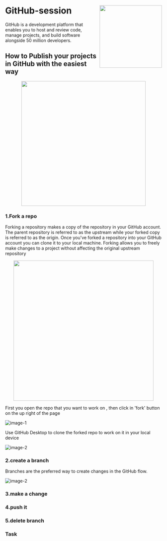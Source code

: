 # GitHub-session   <img align="right" width="200" height="200" src="images/G-5.jpg">

GitHub is a development platform that enables you to host and review code, manage projects, and build software alongside 50 million developers.

## How to Publish your projects in GitHub with the easiest way
<p align="center">
  <img width="400" height="400" src="images/G-3.png">
</p>

### 1.Fork a repo
Forking a repository makes a copy of the repository in your GitHub account. The parent repository is referred to as the upstream while your forked copy is referred to as the origin. Once you've forked a repository into your GitHub account you can clone it to your local machine. Forking allows you to freely make changes to a project without affecting the original upstream repository
<p align="center">
  <img width="450" height="450" src="images/Picture5.png">
</p>

First you open the repo that you want to work on , then click in 'fork' button on the up right of the page

![image-1](images/fork.png)

Use GitHub Desktop to clone the forked repo to work on it in your local device

![image-2](images/clone.png)


### 2.create a branch 
Branches are the preferred way to create changes in the GitHub flow.

![image-2](images/Picture2.png)



### 3.make a change
### 4.push it
### 5.delete branch
### Task
